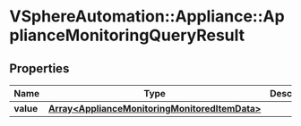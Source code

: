 # VSphereAutomation::Appliance::ApplianceMonitoringQueryResult

## Properties
Name | Type | Description | Notes
------------ | ------------- | ------------- | -------------
**value** | [**Array&lt;ApplianceMonitoringMonitoredItemData&gt;**](ApplianceMonitoringMonitoredItemData.md) |  | 


